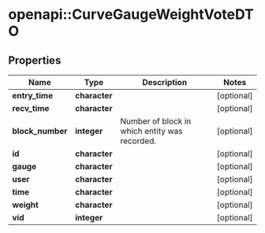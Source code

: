 # openapi::CurveGaugeWeightVoteDTO


## Properties
Name | Type | Description | Notes
------------ | ------------- | ------------- | -------------
**entry_time** | **character** |  | [optional] 
**recv_time** | **character** |  | [optional] 
**block_number** | **integer** | Number of block in which entity was recorded. | [optional] 
**id** | **character** |  | [optional] 
**gauge** | **character** |  | [optional] 
**user** | **character** |  | [optional] 
**time** | **character** |  | [optional] 
**weight** | **character** |  | [optional] 
**vid** | **integer** |  | [optional] 



